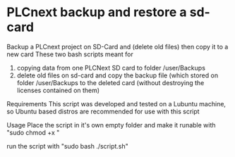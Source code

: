 # PLCnext backup and restore a sd-card
Backup a PLCnext project on SD-Card and (delete old files) then copy it to a new card
These two bash scripts meant for 
  1. copying data from one PLCNext SD card to folder /user/Backups 
  2. delete old files on sd-card and copy the backup file (which stored on folder /user/Backups to the deleted card (without destroying the licenses contained on them)

Requirements
This script was developed and tested on a Lubuntu machine, so Ubuntu based distros are recommended for use with this script

Usage
Place the script in it's own empty folder and make it runable with "sudo chmod +x " 

run the script with "sudo bash ./script.sh"
